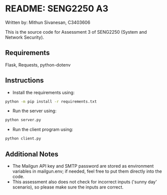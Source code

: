 # README: SENG2250 A3

Written by: Mithun Sivanesan, C3403606

This is the source code for Assessment 3 of SENG2250 (System and Network Security).

## Requirements

Flask, Requests, python-dotenv

## Instructions

- Install the requirements using:
```sh
python -m pip install -r requirements.txt
```
- Run the server using:
```sh
python server.py
```
- Run the client program using:
```sh
python client.py
```
## Additional Notes
- The Mailgun API key and SMTP password are stored as environment variables in mailgun.env; if needed, feel free to put them directly into the code.
- This assessment also does not check for incorrect inputs ('sunny day' scenario), so please make sure the inputs are correct.
